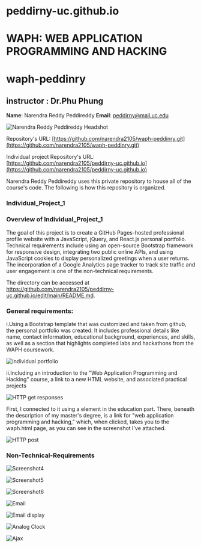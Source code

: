 # peddirny-uc.github.io
# WAPH: WEB APPLICATION PROGRAMMING AND HACKING
# waph-peddinry
## instructor : Dr.Phu Phung
**Name**: Narendra Reddy Peddireddy
**Email**: peddirny@mail.uc.edu

![Narendra Reddy Peddireddy Headshot](images/mypic.jpg)

Repository's URL: [https://github.com/narendra2105/waph-peddinry.git](https://github.com/narendra2105/waph-peddinry.git)

Individual project Repository's URL: [https://github.com/narendra2105/peddirny-uc.github.io](https://github.com/narendra2105/peddirny-uc.github.io)

Narendra Reddy Peddireddy uses this private repository to house all of the course's code. The following is how this repository is organized.

### Individual_Project_1

### Overview of Individual_Project_1

The goal of this project is to create a GitHub Pages-hosted professional profile website with a JavaScript, jQuery, and React.js personal portfolio. Technical requirements include using an open-source Bootstrap framework for responsive design, integrating two public online APIs, and using JavaScript cookies to display personalized greetings when a user returns. The incorporation of a Google Analytics page tracker to track site traffic and user engagement is one of the non-technical requirements.

The directory can be accessed at https://github.com/narendra2105/peddirny-uc.github.io/edit/main/README.md.


### General requirements:

i.Using a Bootstrap template that was customized and taken from github, the personal portfolio was created. It includes professional details like name, contact information, educational background, experiences, and skills, as well as a section that highlights completed labs and hackathons from the WAPH coursework.

![individual portfolio](images/Sc_0.png)

ii.Including an introduction to the "Web Application Programming and Hacking" course, a link to a new HTML website, and associated practical projects 

![HTTP get responses](images/Sc_1.png)

First, I connected to it using a <a> element in the education part. There, beneath the description of my master's degree, is a link for "web application programming and hacking," which, when clicked, takes you to the waph.html page, as you can see in the screenshot I've attached.

![HTTP post](images/Sc_3.png)

### Non-Technical-Requirements

![Screenshot4](images/Sc_4.png)





![Screenshot5](images/Sc_5.png)



![Screenshot6](images/Sc_6.png)


![Email](images/Sc_7.png)


![Email display](images/Sc_8.png)



![Analog Clock](images/Sc_9.png)



![Ajax](images/Sc_10.png)

